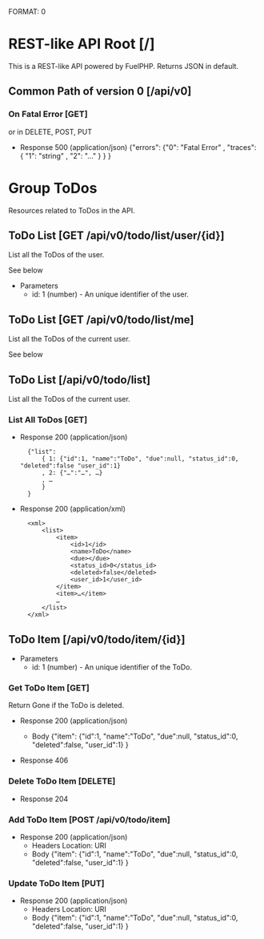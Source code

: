 FORMAT: 0

# REST-like API Root [/]
This is a REST-like API powered by FuelPHP. Returns JSON in default.

## Common Path of version 0 [/api/v0]

### On Fatal Error [GET]
or in DELETE, POST, PUT

+ Response 500 (application/json)
        {"errors":
            {"0": "Fatal Error"
            , "traces": {
                      "1": "string"
                    , "2": "…"
                }
            }
        }

# Group ToDos
Resources related to ToDos in the API.

## ToDo List [GET /api/v0/todo/list/user/{id}]
List all the ToDos of the user.

See below

+ Parameters
    + id: 1 (number) - An unique identifier of the user.


## ToDo List [GET /api/v0/todo/list/me]
List all the ToDos of the current user.

See below


## ToDo List [/api/v0/todo/list]
List all the ToDos of the current user.

### List All ToDos [GET]

+ Response 200 (application/json)

        {"list":
            { 1: {"id":1, "name":"ToDo", "due":null, "status_id":0, "deleted":false "user_id":1}
            , 2: {"…":"…", …}
            , …
            }
        }

+ Response 200 (application/xml)

        <xml>
            <list>
                <item>
                    <id>1</id>
                    <name>ToDo</name>
                    <due></due>
                    <status_id>0</status_id>
                    <deleted>false</deleted>
                    <user_id>1</user_id>
                </item>
                <item>…</item>
                …
            </list>
        </xml>


## ToDo Item [/api/v0/todo/item/{id}]

+ Parameters
    + id: 1 (number) - An unique identifier of the ToDo.

### Get ToDo Item [GET]
Return Gone if the ToDo is deleted.

+ Response 200 (application/json)
    + Body
        {"item":
            {"id":1, "name":"ToDo", "due":null, "status_id":0, "deleted":false, "user_id":1}
        }

+ Response 406


### Delete ToDo Item [DELETE]

+ Response 204


### Add ToDo Item [POST /api/v0/todo/item]

+ Response 200 (application/json)
    + Headers
        Location: URI
    + Body
        {"item":
            {"id":1, "name":"ToDo", "due":null, "status_id":0, "deleted":false, "user_id":1}
        }

### Update ToDo Item [PUT]

+ Response 200 (application/json)
    + Headers
        Location: URI
    + Body
        {"item":
            {"id":1, "name":"ToDo", "due":null, "status_id":0, "deleted":false, "user_id":1}
        }
